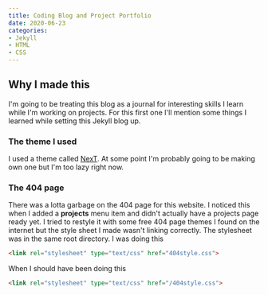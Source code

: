 ```yaml
---
title: Coding Blog and Project Portfolio
date: 2020-06-23
categories:
- Jekyll
- HTML
- CSS
---
```

## Why I made this

I'm going to be treating this blog as a journal for interesting skills I learn while I'm working on projects.
For this first one I'll mention some things I learned while setting this Jekyll blog up.

### The theme I used

I used a theme called [NexT](https://github.com/Simpleyyt/jekyll-theme-next). At some point I'm probably going to be making own one but I'm too lazy right now.

### The 404 page

There was a lotta garbage on the 404 page for this website. I noticed this when I added a <b>projects</b> menu item and didn't actually have a projects page ready yet.
I tried to restyle it with some free 404 page themes I found on the internet but the style sheet I made wasn't linking correctly. The stylesheet was in the same root directory.
I was doing this
```html
<link rel="stylesheet" type="text/css" href="404style.css">
```
When I should have been doing this
```html
<link rel="stylesheet" type="text/css" href="/404style.css">
```
